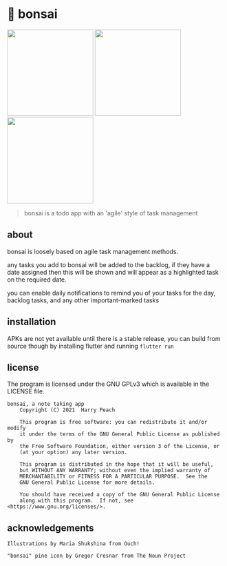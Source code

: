 # :evergreen_tree: bonsai

<p float="left">
<img src="https://user-images.githubusercontent.com/4750998/124027052-52d1fc00-d9ea-11eb-9101-6809ed7aa181.png" width="200" />

<img src="https://user-images.githubusercontent.com/4750998/124027087-5c5b6400-d9ea-11eb-9ecf-39c6214ba6a5.png" width="200" />

<img src="https://user-images.githubusercontent.com/4750998/124027071-58c7dd00-d9ea-11eb-8cbf-730bb5d1d825.png" width="200" />
</p>

> bonsai is a todo app with an 'agile' style of task management

## about

bonsai is loosely based on agile task management methods.

any tasks you add to bonsai will be added to the backlog, if they have a date assigned then this will be shown and will appear as a highlighted task on the required date.

you can enable daily notifications to remind you of your tasks for the day, backlog tasks, and any other important-marked tasks

## installation

APKs are not yet available until there is a stable release, you can build from source though by installing flutter and running `flutter run`


## license

The program is licensed under the GNU GPLv3 which is available in the LICENSE file.

```
bonsai, a note taking app
    Copyright (C) 2021  Harry Peach

    This program is free software: you can redistribute it and/or modify
    it under the terms of the GNU General Public License as published by
    the Free Software Foundation, either version 3 of the License, or
    (at your option) any later version.

    This program is distributed in the hope that it will be useful,
    but WITHOUT ANY WARRANTY; without even the implied warranty of
    MERCHANTABILITY or FITNESS FOR A PARTICULAR PURPOSE.  See the
    GNU General Public License for more details.

    You should have received a copy of the GNU General Public License
    along with this program.  If not, see <https://www.gnu.org/licenses/>.
```

## acknowledgements

`Illustrations by Maria Shukshina from Ouch!`

`"bonsai" pine icon by Gregor Cresnar from The Noun Project`